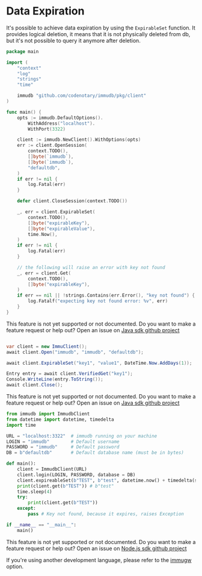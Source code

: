 # Data Expiration

It's possible to achieve data expiration by using the `ExpirableSet` function. It provides logical deletion, it means that it is not physically deleted from db, but it's not possible to query it anymore after deletion.

<Tabs groupId="languages">

<TabItem value="go" label="Go" default>

```go
package main

import (
	"context"
	"log"
	"strings"
	"time"

	immudb "github.com/codenotary/immudb/pkg/client"
)

func main() {
	opts := immudb.DefaultOptions().
		WithAddress("localhost").
		WithPort(3322)

	client := immudb.NewClient().WithOptions(opts)
	err := client.OpenSession(
		context.TODO(),
		[]byte(`immudb`),
		[]byte(`immudb`),
		"defaultdb",
	)
	if err != nil {
		log.Fatal(err)
	}

	defer client.CloseSession(context.TODO())

	_, err = client.ExpirableSet(
		context.TODO(),
		[]byte("expirableKey"),
		[]byte("expirableValue"),
		time.Now(),
	)
	if err != nil {
		log.Fatal(err)
	}

	// the following will raise an error with key not found
	_, err = client.Get(
		context.TODO(),
		[]byte("expirableKey"),
	)
	if err == nil || !strings.Contains(err.Error(), "key not found") {
		log.Fatalf("expecting key not found error: %v", err)
	}
}
```
</TabItem>


<TabItem value="java" label="Java">

This feature is not yet supported or not documented.
Do you want to make a feature request or help out? Open an issue on [Java sdk github project](https://github.com/codenotary/immudb4j/issues/new)

</TabItem>


<TabItem value="net" label=".NET">

``` csharp

var client = new ImmuClient();
await client.Open("immudb", "immudb", "defaultdb");

await client.ExpirableSet("key1", "value1", DateTime.Now.AddDays(1));

Entry entry = await client.VerifiedGet("key1");
Console.WriteLine(entry.ToString());
await client.Close();

```

This feature is not yet supported or not documented.
Do you want to make a feature request or help out? Open an issue on [Java sdk github project](https://github.com/codenotary/immudb4j/issues/new)

</TabItem>


<TabItem value="python" label="Python">

```python
from immudb import ImmudbClient
from datetime import datetime, timedelta
import time

URL = "localhost:3322"  # immudb running on your machine
LOGIN = "immudb"        # Default username
PASSWORD = "immudb"     # Default password
DB = b"defaultdb"       # Default database name (must be in bytes)

def main():
    client = ImmudbClient(URL)
    client.login(LOGIN, PASSWORD, database = DB)
    client.expireableSet(b"TEST", b"test", datetime.now() + timedelta(seconds=3))
    print(client.get(b"TEST")) # b"test"
    time.sleep(4)
    try:
        print(client.get(b"TEST"))
    except:
        pass # Key not found, because it expires, raises Exception

if __name__ == "__main__":
    main()
```
</TabItem>


<TabItem value="node.js" label="Node.js">

This feature is not yet supported or not documented.
Do you want to make a feature request or help out? Open an issue on [Node.js sdk github project](https://github.com/codenotary/immudb-node/issues/new)

</TabItem>


<TabItem value="other" label="Others">

If you're using another development language, please refer to the <a href="/connecting/immugw">immugw</a> option.

</TabItem>


</Tabs>


